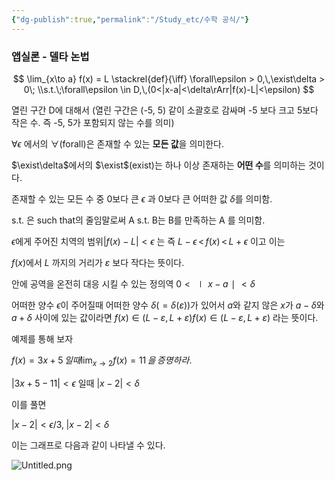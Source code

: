 ```yaml
---
{"dg-publish":true,"permalink":"/Study_etc/수학 공식/"}
---
```



### 앱실론 - 델타 논법

$$ \lim_{x\to a} f(x) = L \stackrel{def}{\iff} \forall\epsilon > 0,\,\exist\delta > 0\; \\s.t.\;\forall\epsilon \in D,\,(0<|x-a|<\delta\rArr|f(x)-L|<\epsilon) $$

열린 구간 D에 대해서 (열린 구간은 (-5, 5) 같이 소괄호로 감싸며 -5 보다 크고 5보다 작은 수. 즉 -5, 5가 포함되지 않는 수를 의미)

$\forall\epsilon$ 에서의 $\forall$(forall)은 존재할 수 있는 **모든 값**을 의미한다.

$\exist\delta$에서의 $\exist$(exist)는 하나 이상 존재하는 **어떤 수**를 의미하는 것이다.

존재할 수 있는 모든 수 중 0보다 큰 $\epsilon$ 과 0보다 큰 어떠한 값 $\delta$를 의미함.

s.t. 은 such that의 줄임말로써 A s.t. B는 B를 만족하는 A 를 의미함.

$\epsilon$에게 주어진 치역의 범위$|f(x)-L|<\epsilon$ 는 즉 $L - \epsilon\,<\,f(x)\,<\,L+\epsilon$ 이고 이는

$f(x)$에서 $L$ 까지의 거리가 $\varepsilon$ 보다 작다는 뜻이다.

안에 공역을 온전히 대응 시킬 수 있는 정의역 $0<∣x−a∣<δ$

어떠한 양수 $\epsilon$이 주어질때 어떠한 양수 $δ(=δ(ε))$가 있어서 $a$와 같지 않은 $x$가 $a−δ$와 $a+\delta$ 사이에 있는 값이라면 $f(x)\in(L-\varepsilon,\,L+\varepsilon)f(x)∈(L−ε,L+ε)$ 라는 뜻이다.

예제를 통해 보자

$f(x) = 3x+5 \, 일때 \lim_{x\to2}f(x) = 11\,을 \,증명하라.$

$|3x + 5 - 11| < \epsilon$ 일때 $|x-2|<\delta$

이를 풀면

$|x-2|<\epsilon/3, \;|x-2|<\delta$

이는 그래프로 다음과 같이 나타낼 수 있다.

![Untitled.png](/img/user/env/%EC%B2%A8%EB%B6%80%ED%8C%8C%EC%9D%BC/Untitled.png)
